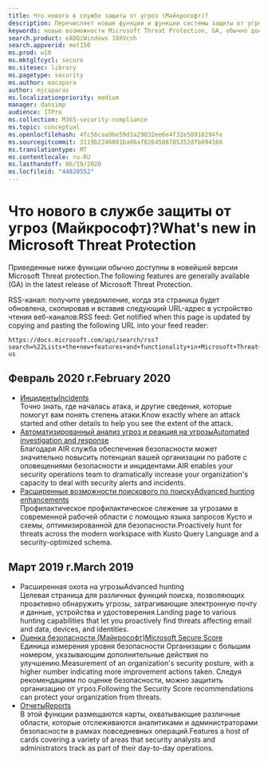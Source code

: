 ```yaml
---
title: Что нового в службе защиты от угроз (Майкрософт)?
description: Перечисляет новые функции и функции системы защиты от угроз Майкрософт
keywords: новые возможности Microsoft Threat Protection, GA, обычно доступные, возможности, доступные, новые
search.product: eADQiWindows 10XVcnh
search.appverid: met150
ms.prod: w10
ms.mktglfcycl: secure
ms.sitesec: library
ms.pagetype: security
ms.author: macapara
author: mjcaparas
ms.localizationpriority: medium
manager: dansimp
audience: ITPro
ms.collection: M365-security-compliance
ms.topic: conceptual
ms.openlocfilehash: 4fc56caa9be59d1a29032ee6e4f32e50918294fe
ms.sourcegitcommit: 3119b2246001ba06af8264508785352dfb894166
ms.translationtype: MT
ms.contentlocale: ru-RU
ms.lasthandoff: 06/19/2020
ms.locfileid: "44820552"
---
```

# <a name="whats-new-in-microsoft-threat-protection"></a><span data-ttu-id="81ec7-104">Что нового в службе защиты от угроз (Майкрософт)?</span><span class="sxs-lookup"><span data-stu-id="81ec7-104">What's new in Microsoft Threat Protection</span></span>

<span data-ttu-id="81ec7-105">Приведенные ниже функции обычно доступны в новейшей версии Microsoft Threat protection.</span><span class="sxs-lookup"><span data-stu-id="81ec7-105">The following features are generally available (GA) in the latest release of Microsoft Threat Protection.</span></span>

<span data-ttu-id="81ec7-106">RSS-канал: получите уведомление, когда эта страница будет обновлена, скопировав и вставив следующий URL-адрес в устройство чтения веб-каналов:</span><span class="sxs-lookup"><span data-stu-id="81ec7-106">RSS feed: Get notified when this page is updated by copying and pasting the following URL into your feed reader:</span></span>
```http
https://docs.microsoft.com/api/search/rss?search=%22Lists+the+new+features+and+functionality+in+Microsoft+Threat+Protection%22&locale=en-us
```
## <a name="february-2020"></a><span data-ttu-id="81ec7-107">Февраль 2020 г.</span><span class="sxs-lookup"><span data-stu-id="81ec7-107">February 2020</span></span>
- [<span data-ttu-id="81ec7-108">Инциденты</span><span class="sxs-lookup"><span data-stu-id="81ec7-108">Incidents</span></span>](incidents-overview.md) <br> <span data-ttu-id="81ec7-109">Точно знать, где началась атака, и другие сведения, которые помогут вам понять степень атаки.</span><span class="sxs-lookup"><span data-stu-id="81ec7-109">Know exactly where an attack started and other details to help you see the extent of the attack.</span></span>
- [<span data-ttu-id="81ec7-110">Автоматизированный анализ угроз и реакция на угрозы</span><span class="sxs-lookup"><span data-stu-id="81ec7-110">Automated investigation and response</span></span>](mtp-autoir.md) <br> <span data-ttu-id="81ec7-111">Благодаря AIR служба обеспечения безопасности может значительно повысить потенциал вашей организации по работе с оповещениями безопасности и инцидентами.</span><span class="sxs-lookup"><span data-stu-id="81ec7-111">AIR enables your security operations team to dramatically increase your organization's capacity to deal with security alerts and incidents.</span></span>
- [<span data-ttu-id="81ec7-112">Расширенные возможности поискового по поиску</span><span class="sxs-lookup"><span data-stu-id="81ec7-112">Advanced hunting enhancements</span></span>](advanced-hunting-overview.md) <br> <span data-ttu-id="81ec7-113">Профилактическое профилактическое слежение за угрозами в современной рабочей области с помощью языка запросов Кусто и схемы, оптимизированной для безопасности.</span><span class="sxs-lookup"><span data-stu-id="81ec7-113">Proactively hunt for threats across the modern workspace with Kusto Query Language and a security-optimized schema.</span></span>

## <a name="march-2019"></a><span data-ttu-id="81ec7-114">Март 2019 г.</span><span class="sxs-lookup"><span data-stu-id="81ec7-114">March 2019</span></span>

- <span data-ttu-id="81ec7-115">Расширенная охота на угрозы</span><span class="sxs-lookup"><span data-stu-id="81ec7-115">Advanced hunting</span></span> <br> <span data-ttu-id="81ec7-116">Целевая страница для различных функций поиска, позволяющих проактивно обнаружить угрозы, затрагивающие электронную почту и данные, устройства и удостоверения.</span><span class="sxs-lookup"><span data-stu-id="81ec7-116">Landing page to various hunting capabilities that let you proactively find threats affecting email and data, devices, and identities.</span></span>
- [<span data-ttu-id="81ec7-117">Оценка безопасности (Майкрософт)</span><span class="sxs-lookup"><span data-stu-id="81ec7-117">Microsoft Secure Score</span></span>](microsoft-secure-score.md) <br> <span data-ttu-id="81ec7-118">Единица измерения уровня безопасности Организации с большим номером, указывающим дополнительные действия по улучшению.</span><span class="sxs-lookup"><span data-stu-id="81ec7-118">Measurement of an organization's security posture, with a higher number indicating more improvement actions taken.</span></span> <span data-ttu-id="81ec7-119">Следуя рекомендациям по оценке безопасности, можно защитить организацию от угроз.</span><span class="sxs-lookup"><span data-stu-id="81ec7-119">Following the Security Score recommendations can protect your organization from threats.</span></span> 
- [<span data-ttu-id="81ec7-120">Отчеты</span><span class="sxs-lookup"><span data-stu-id="81ec7-120">Reports</span></span>](monitoring-and-reporting.md) <br>  <span data-ttu-id="81ec7-121">В этой функции размещаются карты, охватывающие различные области, которые отслеживаются аналитиками и администраторами безопасности в рамках повседневных операций.</span><span class="sxs-lookup"><span data-stu-id="81ec7-121">Features a host of cards covering a variety of areas that security analysts and administrators track as part of their day-to-day operations.</span></span>
